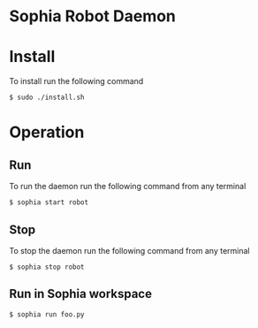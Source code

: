 # Sophia Robot Daemon

# Install
To install run the following command 
```
$ sudo ./install.sh
```

# Operation
## Run
To run the daemon run the following command from any terminal
```
$ sophia start robot
```

## Stop
To stop the daemon run the following command from any terminal
```
$ sophia stop robot
```

## Run in Sophia workspace
```
$ sophia run foo.py
```


